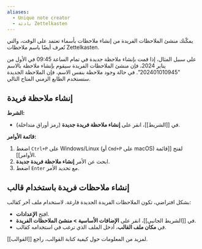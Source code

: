 ```yaml
---
aliases:
  - Unique note creator
  - بادئة Zettelkasten
---
```


يمكّنك منشئ الملاحظات الفريدة من إنشاء ملاحظات بأسماء تعتمد على الوقت، والتي تُعرف أيضًا باسم ملاحظات Zettelkasten.

على سبيل المثال، إذا قمت بإنشاء ملاحظة جديدة في تمام الساعة 09:45 في الأول من يناير 2024، فإن منشئ الملاحظات الفريدة سيقوم بإنشاء ملاحظة بالاسم "202401010945". في حالة وجود ملاحظة بنفس الاسم، فإن الملاحظة الجديدة ستستخدم الطابع الزمني المتاح التالي.

## إنشاء ملاحظة فريدة

**الشرط:**

- في [[الشريط]]، انقر على **إنشاء ملاحظة فريدة جديدة** (رمز أوراق متداخلة).

**قائمة الأوامر:**

1. اضغط `Ctrl+P` على Windows/Linux (أو `Cmd+P` على macOS) لفتح [[قائمة الأوامر]].
2. ابحث عن الأمر **إنشاء ملاحظة فريدة جديدة**.
3. اضغط `Enter` مع تحديد الأمر.

## إنشاء ملاحظات فريدة باستخدام قالب

بشكل افتراضي، تكون الملاحظات الفريدة الجديدة فارغة. لاستخدام ملف آخر كقالب:

- افتح **الإعدادات**.
- في [[الشريط الجانبي]]، انقر على **الإضافات الأساسية > منشئ الملاحظات الفريدة**.
- في **مكان ملف القالب**، أدخل الملف الذي ترغب في استخدامه كقالب.

لمزيد من المعلومات حول كيفية كتابة القوالب، راجع [[القوالب]].
